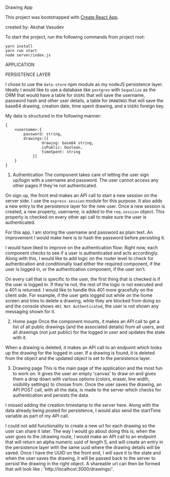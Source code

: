 Drawing App

This project was bootstrapped with [Create React App](https://github.com/facebook/create-react-app).

created by: Akshat Vasudev

To start the project, run the following commands from project root:
```
yarn install
yarn run start
node server/index.js
```

APPLICATION

PERSISTENCE LAYER

I chose to use the `data-store` npm module as my nodeJS persistence layer.  Ideally I would like to use a database like `postgres` with `Sequelize` as the ORM that would have a table for `USERS` that will save the username, password hash and other user details, a table for `DRAWINGS`
that will save the base64 drawing, creation date, time spent drawing, and a `USERS` foreign key.

My data is structured in the following manner:

```
{
	<username>:{
		password: string,
		drawings:[{
				drawing: base64 string,
				isPublic: boolean,
				timeSpent: string
			}]
	}
}
```

1. Authentication
The component takes care of letting the user sign up/login with a username and password.  The user cannot access any other pages if they're not authenticated. 

On sign up, the front end makes an API call to start a new session on the server side.  I use the `express-session` module for this purpose. It also adds a new entry to the persistence layer for the new user. Once a new session is created, a new property, username, is added to the `req.session` object.  This property is checked on every other api call to make sure the user is authenticated.

For this app, I am storing the username and password as plain text. An improvement I would make here is to hash the password before persisting it.

I would have liked to improve on the authentication flow: Right now, each component checks to see if a user is authenticated and acts accordingly. Along with this, I would like to add logic on the router level to check for authentication and conditionally load either the required component, if the user is logged in, or the authentication component, if the user isn't.

On every call that is specific to the user, the first thing that is checked is if the user is logged in. If they're not, the rest of the logic is not executed and a 401 is returned. I would like to handle this 401 more gracefully on the client side. For example, if the user gets logged out while on the home screen and tries to delete a drawing, while they are blocked from doing so and the console shows `401 Not Authenticated`, the user is not shown any messaging shown for it.

2. Home page
Once the component mounts, it makes an API call to get a list of all public drawings (and the associated details) from all users, and all drawings (not just public) for the logged in user and updates the state with it.

When a drawing is deleted, it makes an API call to an endpoint which looks up the drawing for the logged in user. If a drawing is found, it is deleted from the object and the updated object is set to the persistence layer. 

3. Drawing page
This is the main page of the application and the most fun to work on.  It gives the user an empty 'canvas' to draw on and gives them a drop down with various options (colors, eraser, line width, visibility settings) to choose from.  Once the user saves the drawing, an API POST call, with all the data, is made to the server which checks for authentication and persists the data.

I missed adding the creation timestamp to the server here. Along with the data already being posted for persistence, I would also send the startTime variable as part of my API call.

I could not add functionality to create a new url for each drawing so the user can share it later. The way I would go about doing this is; when the user goes to the /drawing route, I would make an API call to an endpoint that will return an alpha numeric uuid of length 5, and will create an entry in the persistence layer with the same uuid where the drawing details will be saved. Once I have the UUID on the front end, I will save it to the state and when the user saves the drawing, it will be passed back to the server to persist the drawing in the right object. A shareable url can then be formed that will look like : 'http://localhost:3000/drawings/<uuid>'.